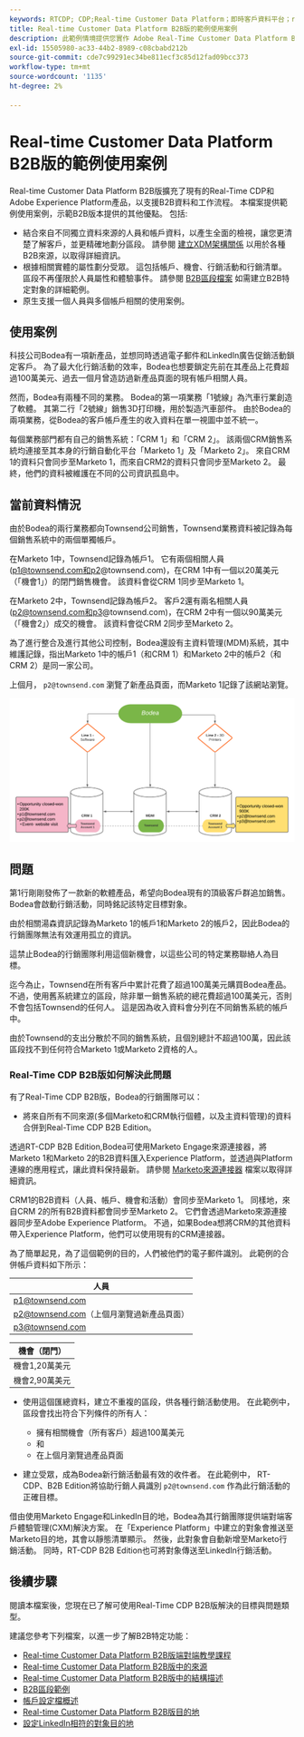 ```yaml
---
keywords: RTCDP; CDP;Real-time Customer Data Platform；即時客戶資料平台；real time cdp;cdp;rtcdp
title: Real-time Customer Data Platform B2B版的範例使用案例
description: 此範例情境提供您實作 Adobe Real-Time Customer Data Platform B2B Edition 設定的範例。
exl-id: 15505980-ac33-44b2-8989-c08cbabd212b
source-git-commit: cde7c99291ec34be811ecf3c85d12fad09bcc373
workflow-type: tm+mt
source-wordcount: '1135'
ht-degree: 2%

---
```


# Real-time Customer Data Platform B2B版的範例使用案例

Real-time Customer Data Platform B2B版擴充了現有的Real-Time CDP和Adobe Experience Platform產品，以支援B2B資料和工作流程。 本檔案提供範例使用案例，示範B2B版本提供的其他優點。 包括:

- 結合來自不同獨立資料來源的人員和帳戶資料，以產生全面的檢視，讓您更清楚了解客戶，並更精確地劃分區段。 請參閱 [建立XDM架構關係](./schemas/b2b.md) 以用於各種B2B來源，以取得詳細資訊。
- 根據相關實體的屬性劃分受眾。 這包括帳戶、機會、行銷活動和行銷清單。 區段不再僅限於人員屬性和體驗事件。 請參閱 [B2B區段檔案](./segmentation/b2b.md) 如需建立B2B特定對象的詳細範例。
- 原生支援一個人員與多個帳戶相關的使用案例。

## 使用案例

科技公司Bodea有一項新產品，並想同時透過電子郵件和LinkedIn廣告促銷活動鎖定客戶。 為了最大化行銷活動的效率，Bodea也想要鎖定先前在其產品上花費超過100萬美元、過去一個月曾造訪過新產品頁面的現有帳戶相關人員。

然而，Bodea有兩種不同的業務。 Bodea的第一項業務「1號線」為汽車行業創造了軟體。 其第二行「2號線」銷售3D打印機，用於製造汽車部件。 由於Bodea的兩項業務，從Bodea的客戶帳戶產生的收入資料在單一視圖中並不統一。

每個業務部門都有自己的銷售系統：「CRM 1」和「CRM 2」。 該兩個CRM銷售系統均連接至其本身的行銷自動化平台「Marketo 1」及「Marketo 2」。 來自CRM 1的資料只會同步至Marketo 1，而來自CRM2的資料只會同步至Marketo 2。 最終，他們的資料被維護在不同的公司資訊孤島中。

## 當前資料情況

由於Bodea的兩行業務都向Townsend公司銷售，Townsend業務資料被記錄為每個銷售系統中的兩個單獨帳戶。

在Marketo 1中，Townsend記錄為帳戶1。 它有兩個相關人員(p1@townsend.com和p2@townsend.com)，在CRM 1中有一個以20萬美元（「機會1」）的閉門銷售機會。 該資料會從CRM 1同步至Marketo 1。

在Marketo 2中，Townsend記錄為帳戶2。 客戶2還有兩名相關人員(p2@townsend.com和p3@townsend.com)，在CRM 2中有一個以90萬美元（「機會2」）成交的機會。 該資料會從CRM 2同步至Marketo 2。

為了進行整合及進行其他公司控制，Bodea還設有主資料管理(MDM)系統，其中維護記錄，指出Marketo 1中的帳戶1（和CRM 1）和Marketo 2中的帳戶2（和CRM 2）是同一家公司。

上個月， `p2@townsend.com` 瀏覽了新產品頁面，而Marketo 1記錄了該網站瀏覽。

![帳戶資訊圖表](./assets/account-info.png)

## 問題

第1行剛剛發佈了一款新的軟體產品，希望向Bodea現有的頂級客戶群追加銷售。 Bodea會啟動行銷活動，同時銘記該特定目標對象。

由於相關湯森資訊記錄為Marketo 1的帳戶1和Marketo 2的帳戶2，因此Bodea的行銷團隊無法有效運用孤立的資訊。

這禁止Bodea的行銷團隊利用這個新機會，以這些公司的特定業務聯絡人為目標。

迄今為止，Townsend在所有客戶中累計花費了超過100萬美元購買Bodea產品。 不過，使用舊系統建立的區段，除非單一銷售系統的總花費超過100萬美元，否則不會包括Townsend的任何人。 這是因為收入資料會分列在不同銷售系統的帳戶中。

由於Townsend的支出分散於不同的銷售系統，且個別總計不超過100萬，因此該區段找不到任何符合Marketo 1或Marketo 2資格的人。

### Real-Time CDP B2B版如何解決此問題

有了Real-Time CDP B2B版，Bodea的行銷團隊可以：

- 將來自所有不同來源(多個Marketo和CRM執行個體，以及主資料管理)的資料合併到Real-Time CDP B2B Edition。

透過RT-CDP B2B Edition,Bodea可使用Marketo Engage來源連接器，將Marketo 1和Marketo 2的B2B資料匯入Experience Platform，並透過與Platform連線的應用程式，讓此資料保持最新。 請參閱 [Marketo來源連接器](../sources/connectors/adobe-applications/marketo/marketo.md) 檔案以取得詳細資訊。

CRM1的B2B資料（人員、帳戶、機會和活動）會同步至Marketo 1。 同樣地，來自CRM 2的所有B2B資料都會同步至Marketo 2。 它們會透過Marketo來源連接器同步至Adobe Experience Platform。 不過，如果Bodea想將CRM的其他資料帶入Experience Platform，他們可以使用現有的CRM連接器。

為了簡單起見，為了這個範例的目的，人們被他們的電子郵件識別。 此範例的合併帳戶資料如下所示：

| 人員 |
|---|
| p1@townsend.com |
| p2@townsend.com（上個月瀏覽過新產品頁面） |
| p3@townsend.com |

| 機會（閉門） |
|---|
| 機會1,20萬美元 |
| 機會2,90萬美元 |

- 使用這個匯總資料，建立不重複的區段，供各種行銷活動使用。 在此範例中，區段會找出符合下列條件的所有人：

   - 擁有相關機會（所有客戶）超過100萬美元
   - 和
   - 在上個月瀏覽過產品頁面

- 建立受眾，成為Bodea新行銷活動最有效的收件者。 在此範例中， RT-CDP、B2B Edition將協助行銷人員識別 `p2@townsend.com` 作為此行銷活動的正確目標。

借由使用Marketo Engage和LinkedIn目的地，Bodea為其行銷團隊提供端對端客戶體驗管理(CXM)解決方案。 在「Experience Platform」中建立的對象會推送至Marketo目的地，其會以靜態清單顯示。 然後，此對象會自動新增至Marketo行銷活動。 同時，RT-CDP B2B Edition也可將對象傳送至LinkedIn行銷活動。

## 後續步驟

閱讀本檔案後，您現在已了解可使用Real-Time CDP B2B版解決的目標與問題類型。

建議您參考下列檔案，以進一步了解B2B特定功能：

- [Real-time Customer Data Platform B2B版端對端教學課程](./b2b-tutorial.md)
- [Real-time Customer Data Platform B2B版中的來源](./sources/b2b.md)
- [Real-time Customer Data Platform B2B版中的結構描述](./schemas/b2b.md)
- [B2B區段範例](./segmentation/b2b.md)
- [帳戶設定檔概述](./accounts/account-profile-overview.md)
- [Real-time Customer Data Platform B2B版目的地](./destinations/b2b.md)
- [設定LinkedIn相符的對象目的地](../destinations/catalog/social/linkedin.md)
